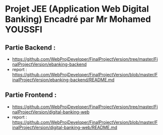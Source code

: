 # Projet JEE (Application Web Digital Banking) Encadré par Mr Mohamed YOUSSFI

## Partie Backend : 
- https://github.com/WebProjDeveloper/FinalProjectVersion/tree/master/FinalProjectVersion/ebanking-backend
- report : https://github.com/WebProjDeveloper/FinalProjectVersion/blob/master/FinalProjectVersion/ebanking-backend/README.md

## Partie Frontend :
- https://github.com/WebProjDeveloper/FinalProjectVersion/tree/master/FinalProjectVersion/digital-banking-web
- report : https://github.com/WebProjDeveloper/FinalProjectVersion/blob/master/FinalProjectVersion/digital-banking-web/README.md


